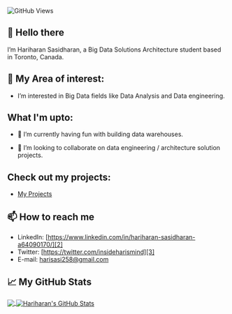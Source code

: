 ![GitHub Views](https://komarev.com/ghpvc/?username=hari2595&color=FAC151)
## 👋 Hello there

I’m Hariharan Sasidharan, a Big Data Solutions Architecture student based in Toronto, Canada.


## 👀 My Area of interest:
- I’m interested in Big Data fields like Data Analysis and Data engineering.

## What I'm upto:


- 🌱 I’m currently having fun with building data warehouses.

- 💞️ I’m looking to collaborate on data engineering / architecture solution projects.

## Check out my projects:
- [My Projects](https://github.com/hari2595?tab=repositories)

## 📫 How to reach me 

- LinkedIn: [https://www.linkedin.com/in/hariharan-sasidharan-a64090170/][2]
- Twitter: [https://twitter.com/insideharismind][3]
- E-mail: [harisasi258@gmail.com][4]

## &#x1f4c8; My GitHub Stats

<a href="https://github.com/hari2595">
  <img align="center" src="https://github-readme-stats.vercel.app/api/top-langs/?username=hari2595&hide=java,html&title_color=ffffff&text_color=c9cacc&icon_color=2bbc8a&bg_color=1d1f21" />
</a>

<a href="https://github.com/hari2595">
  <img align="center" src="https://github-readme-stats.vercel.app/api?username=hari2595&show_icons=true&line_height=27&count_private=true&title_color=ffffff&text_color=c9cacc&icon_color=2bbc8a&bg_color=1d1f21" alt="Hariharan's GitHub Stats" />
</a>



<!---
hari2595/hari2595 is a ✨ special ✨ repository because its `README.md` (this file) appears on your GitHub profile.
You can click the Preview link to take a look at your changes.
--->

[2]: https://www.linkedin.com/in/hariharan-sasidharan-a64090170/
[3]: https://twitter.com/insideharismind
[4]: harisasi258@gmail.com
